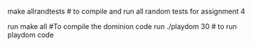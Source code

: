 make allrandtests # to compile and run all random tests for assignment 4

run make all #To compile the dominion code
run ./playdom 30 # to run playdom code
